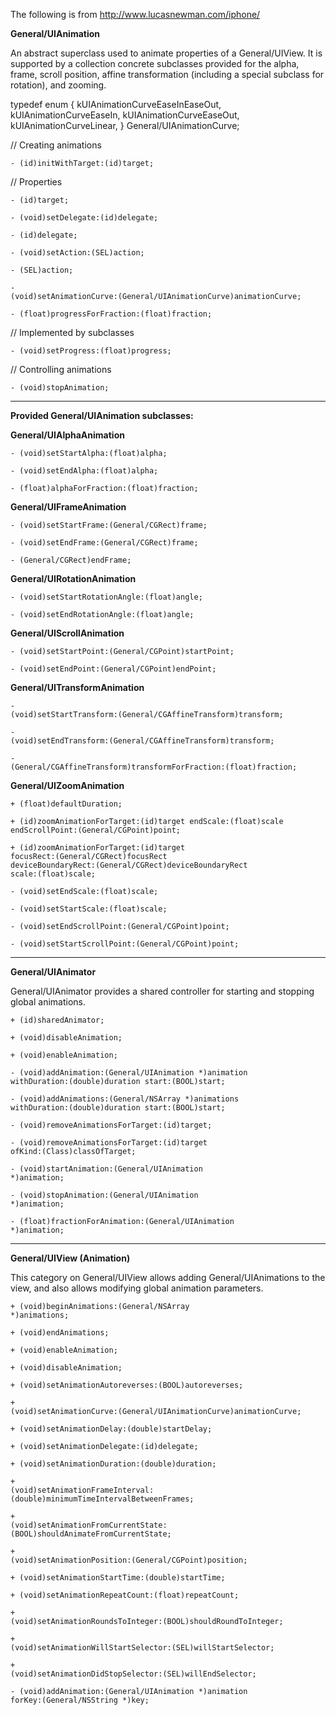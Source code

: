 

The following is from http://www.lucasnewman.com/iphone/

**General/UIAnimation**

An abstract superclass used to animate properties of a General/UIView. It is supported by a collection concrete subclasses provided for the alpha, frame, scroll position, affine transformation (including a special subclass for rotation), and zooming.

    
typedef enum {
    kUIAnimationCurveEaseInEaseOut,
    kUIAnimationCurveEaseIn,
    kUIAnimationCurveEaseOut,
    kUIAnimationCurveLinear,
} General/UIAnimationCurve;


// Creating animations

<code>- (id)initWithTarget:(id)target;</code>

// Properties

<code>- (id)target;</code>

<code>- (void)setDelegate:(id)delegate;</code>

<code>- (id)delegate;</code>

<code>- (void)setAction:(SEL)action;</code>

<code>- (SEL)action;</code>

<code>- (void)setAnimationCurve:(General/UIAnimationCurve)animationCurve;</code>

<code>- (float)progressForFraction:(float)fraction;</code>

// Implemented by subclasses

<code>- (void)setProgress:(float)progress;</code>

// Controlling animations

<code>- (void)stopAnimation;</code>

----

**Provided General/UIAnimation subclasses:**

**General/UIAlphaAnimation**

<code>- (void)setStartAlpha:(float)alpha;</code>

<code>- (void)setEndAlpha:(float)alpha;</code>

<code>- (float)alphaForFraction:(float)fraction;</code>

**General/UIFrameAnimation**

<code>- (void)setStartFrame:(General/CGRect)frame;</code>

<code>- (void)setEndFrame:(General/CGRect)frame;</code>

<code>- (General/CGRect)endFrame;</code>

**General/UIRotationAnimation**

<code>- (void)setStartRotationAngle:(float)angle;</code>

<code>- (void)setEndRotationAngle:(float)angle;</code>

**General/UIScrollAnimation**

<code>- (void)setStartPoint:(General/CGPoint)startPoint;</code>

<code>- (void)setEndPoint:(General/CGPoint)endPoint;</code>

**General/UITransformAnimation**

<code>- (void)setStartTransform:(General/CGAffineTransform)transform;</code>

<code>- (void)setEndTransform:(General/CGAffineTransform)transform;</code>

<code>- (General/CGAffineTransform)transformForFraction:(float)fraction;</code>

**General/UIZoomAnimation**

<code>+ (float)defaultDuration;</code>

<code>+ (id)zoomAnimationForTarget:(id)target endScale:(float)scale endScrollPoint:(General/CGPoint)point;</code>

<code>+ (id)zoomAnimationForTarget:(id)target focusRect:(General/CGRect)focusRect deviceBoundaryRect:(General/CGRect)deviceBoundaryRect scale:(float)scale;</code>

<code>- (void)setEndScale:(float)scale;</code>

<code>- (void)setStartScale:(float)scale;</code>

<code>- (void)setEndScrollPoint:(General/CGPoint)point;</code>

<code>- (void)setStartScrollPoint:(General/CGPoint)point;</code>

----

**General/UIAnimator**

General/UIAnimator provides a shared controller for starting and stopping global animations.

<code>+ (id)sharedAnimator;</code>

<code>+ (void)disableAnimation;</code>

<code>+ (void)enableAnimation;</code>

<code>- (void)addAnimation:(General/UIAnimation *)animation withDuration:(double)duration start:(BOOL)start;</code>

<code>- (void)addAnimations:(General/NSArray *)animations withDuration:(double)duration start:(BOOL)start;</code>

<code>- (void)removeAnimationsForTarget:(id)target;</code>

<code>- (void)removeAnimationsForTarget:(id)target ofKind:(Class)classOfTarget;</code>

<code>- (void)startAnimation:(General/UIAnimation *)animation;</code>

<code>- (void)stopAnimation:(General/UIAnimation *)animation;</code>

<code>- (float)fractionForAnimation:(General/UIAnimation *)animation;</code>

----

**General/UIView (Animation)**

This category on General/UIView allows adding General/UIAnimations to the view, and also allows modifying global animation parameters.

<code>+ (void)beginAnimations:(General/NSArray *)animations;</code>

<code>+ (void)endAnimations;</code>

<code>+ (void)enableAnimation;</code>

<code>+ (void)disableAnimation;</code>

<code>+ (void)setAnimationAutoreverses:(BOOL)autoreverses;</code>

<code>+ (void)setAnimationCurve:(General/UIAnimationCurve)animationCurve;</code>

<code>+ (void)setAnimationDelay:(double)startDelay;</code>

<code>+ (void)setAnimationDelegate:(id)delegate;</code>

<code>+ (void)setAnimationDuration:(double)duration;</code>

<code>+ (void)setAnimationFrameInterval:(double)minimumTimeIntervalBetweenFrames;</code>

<code>+ (void)setAnimationFromCurrentState:(BOOL)shouldAnimateFromCurrentState;</code>

<code>+ (void)setAnimationPosition:(General/CGPoint)position;</code>

<code>+ (void)setAnimationStartTime:(double)startTime;</code>

<code>+ (void)setAnimationRepeatCount:(float)repeatCount;</code>

<code>+ (void)setAnimationRoundsToInteger:(BOOL)shouldRoundToInteger;</code>

<code>+ (void)setAnimationWillStartSelector:(SEL)willStartSelector;</code>

<code>+ (void)setAnimationDidStopSelector:(SEL)willEndSelector;</code>

<code>- (void)addAnimation:(General/UIAnimation *)animation forKey:(General/NSString *)key;</code>